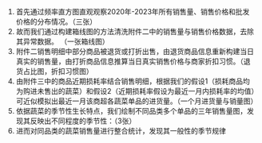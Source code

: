 1.  首先通过频率直方图直观观察2020年-2023年所有销售量、销售价格和批发价格的分布情况。（三张）
2.  故而我们通过构建箱线图的方法清洗附件二中的销售量与销售价格数据，去除其异常数据。 （一张箱线图）
3.  附件二销售明细中部分商品被退货或打折出售，由退货商品信息重新构建当日真实的销售量，由打折商品信息推算当日真实销售价格与商家折扣习惯。（退货占比图，折扣习惯图）
4.  由附件三中的商品近期损耗率结合销售明细，根据我们的假设1（损耗商品均为购进未售出的蔬菜）和假设2（近期损耗率假设为最近一月内损耗率的均值）可近似模拟出最近一月该商超各蔬菜单品的进货量。（一个月进货量与销量图）
5.  依据蔬菜的季节性生长特点，我们绘制不同品类多个单品的三年销售量图，发现其反映出不同程度的季节性：（3张）
6.  进而对同品类的蔬菜销售量进行整合统计，发现其一般性的季节规律
